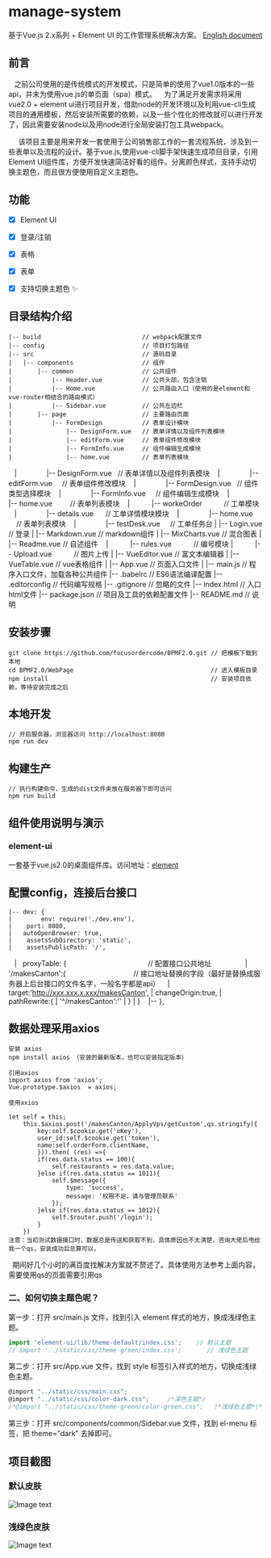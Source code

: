 # manage-system #
基于Vue.js 2.x系列 + Element UI 的工作管理系统解决方案。
[English document](https://github.com/lin-xin/manage-system/blob/master/README_EN.md)

## 前言 ##
    之前公司使用的是传统模式的开发模式，只是简单的使用了vue1.0版本的一些api，并未为使用vue.js的单页面（spa）模式。
    为了满足开发需求将采用vue2.0 + element ui进行项目开发，借助node的开发环境以及利用vue-cli生成项目的通用模板，然后安装所需要的依赖，以及一些个性化的修改就可以进行开发了，因此需要安装node以及用node进行全局安装打包工具webpack。
    
      该项目主要是用来开发一套使用于公司销售部工作的一套流程系统，涉及到一些表单以及流程的设计。基于vue.js,使用vue-cli脚手架快速生成项目目录，引用Element UI组件库，方便开发快速简洁好看的组件。分离颜色样式，支持手动切换主题色，而且很方便使用自定义主题色。

## 功能 ##
- [x] Element UI
- [x] 登录/注销
- [x] 表格
- [x] 表单
- [x] 支持切换主题色 :sparkles:


## 目录结构介绍 ##

	|-- build                            // webpack配置文件
	|-- config                           // 项目打包路径
	|-- src                              // 源码目录
	|   |-- components                   // 组件 
	|       |-- common                   // 公共组件
	|           |-- Header.vue           // 公共头部，包含注销
	|           |-- Home.vue           	 // 公共路由入口（使用的是element和vue-router相结合的路由模式）
	|           |-- Sidebar.vue          // 公共左边栏
	|		|-- page                   	 // 主要路由页面
	|           |-- FormDesign           // 表单设计模块
    |               |-- DesignForm.vue   // 表单详情以及组件列表模块
    |               |-- editForm.vue     // 表单组件修改模块
    |               |-- FormInfo.vue     // 组件编辑生成模块 
    |               |-- home.vue         // 表单列表模块
    
    |               |-- DesignForm.vue   // 表单详情以及组件列表模块
    |               |-- editForm.vue     // 表单组件修改模块
    |               |-- FormDesign.vue   // 组件类型选择模块
    |               |-- FormInfo.vue     // 组件编辑生成模块
    |               |-- home.vue         // 表单列表模块
    |           |-- workeOrder           // 工单模块
    |               |-- details.vue      // 工单详情模块模块
    |               |-- home.vue         // 表单列表模块
    |               |-- testDesk.vue     // 工单任务台
	|           |-- Login.vue          	 // 登录
	|           |-- Markdown.vue         // markdown组件
	|           |-- MixCharts.vue        // 混合图表
	|           |-- Readme.vue           // 自述组件
    |           |-- rules.vue            // 编号模块
	|           |-- Upload.vue           // 图片上传
	|           |-- VueEditor.vue        // 富文本编辑器
	|           |-- VueTable.vue         // vue表格组件
	|   |-- App.vue                      // 页面入口文件
	|   |-- main.js                      // 程序入口文件，加载各种公共组件
	|-- .babelrc                         // ES6语法编译配置
	|-- .editorconfig                    // 代码编写规格
	|-- .gitignore                       // 忽略的文件
	|-- index.html                       // 入口html文件
	|-- package.json                     // 项目及工具的依赖配置文件
	|-- README.md                        // 说明


## 安装步骤 ##

	git clone https://github.com/focusordercode/BPMF2.0.git	// 把模板下载到本地
	cd BPMF2.0/WebPage										// 进入模板目录
	npm install												// 安装项目依赖，等待安装完成之后

## 本地开发 ##

	// 开启服务器，浏览器访问 http://localhost:8080
	npm run dev

## 构建生产 ##

	// 执行构建命令，生成的dist文件夹放在服务器下即可访问
	npm run build

## 组件使用说明与演示 ##

### element-ui ###
一套基于vue.js2.0的桌面组件库。访问地址：[element](http://element.eleme.io/#/zh-CN/component/layout)

## 配置config，连接后台接口 ##

    |-- dev: {
    |        env: require('./dev.env'),
    |    port: 8080,
    |   autoOpenBrowser: true,
    |    assetsSubDirectory: 'static',
    |    assetsPublicPath: '/',
    |    proxyTable: {                                         // 配置接口公共地址              
    |        '/makesCanton':{                                  // 接口地址替换的字段（最好是替换成服务器上后台接口的文件名字，一般名字都是api）
    |            target:'http://xxx.xxx.x.xxx/makesCanton',
    |            changeOrigin:true,
    |            pathRewrite:{
    |                '^/makesCanton':''
    |            }
    |        }
    |--  },
        
## 数据处理采用axios ## 
	
    安装 axios
    npm install axios （安装的最新版本，也可以安装指定版本）

    引用axios
    import axios from 'axios';
    Vue.prototype.$axios  = axios;

    使用axios

    let self = this;
        this.$axios.post('/makesCanton/ApplyVps/getCustom',qs.stringify({
            key:self.$cookie.get('oKey'),
            user_id:self.$cookie.get('token'),
            name:self.orderForm.clientName,
            })).then( (res) =>{
            if(res.data.status == 100){
                self.restaurants = res.data.value;
            }else if(res.data.status == 1011){
                self.$message({
                    type: 'success',
                    message: '权限不足，请与管理员联系'
                });
            }else if(res.data.status == 1012){
                self.$router.push('/login');
            }
        })
    注意：当初测试数据接口时，数据总是传送和获取不到，具体原因也不太清楚，咨询大佬后甩给我一个qs，安装成功后总算可以，
    期间好几个小时的满百度找解决方案就不赘述了。具体使用方法参考上面内容，需要使用qs的页面需要引用qs
    


### 二、如何切换主题色呢？ ###

第一步：打开 src/main.js 文件，找到引入 element 样式的地方，换成浅绿色主题。

```javascript
import 'element-ui/lib/theme-default/index.css';    // 默认主题
// import '../static/css/theme-green/index.css';       // 浅绿色主题
```

第二步：打开 src/App.vue 文件，找到 style 标签引入样式的地方，切换成浅绿色主题。

```javascript
@import "../static/css/main.css";
@import "../static/css/color-dark.css";     /*深色主题*/
/*@import "../static/css/theme-green/color-green.css";   !*浅绿色主题*!*/
```

第三步：打开 src/components/common/Sidebar.vue 文件，找到 el-menu 标签，把 theme="dark" 去掉即可。

## 项目截图 ##
### 默认皮肤 ###

![Image text](https://github.com/lin-xin/manage-system/raw/master/screenshots/wms1.png)

### 浅绿色皮肤 ###

![Image text](https://github.com/lin-xin/manage-system/raw/master/screenshots/wms2.png)
